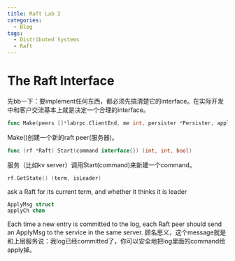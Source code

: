 ```yaml
---
title: Raft Lab 2
categories:
  - Blog
tags:
  - Distributed Systems
  - Raft
---
```


# The Raft Interface

先bb一下：要implement任何东西，都必须先搞清楚它的interface。在实际开发中和客户交流基本上就是决定一个合理的interface。

```go
func Make(peers []*labrpc.ClientEnd, me int, persister *Persister, applyCh chan ApplyMsg) *Raft
```

Make()创建一个新的raft peer(服务器)。

```go
func (rf *Raft) Start(command interface{}) (int, int, bool)
```

服务（比如kv server）调用Start(command)来新建一个command。

```go
rf.GetState() (term, isLeader)
```

ask a Raft for its current term, and whether it thinks it is leader

```go
ApplyMsg struct
applyCh chan
```

Each time a new entry is committed to the log, each Raft peer should send an ApplyMsg to the service in the same server. 顾名思义，这个message就是和上层服务说：我log已经committed了，你可以安全地把log里面的command给apply掉。

# 

